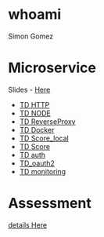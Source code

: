 # whoami

Simon Gomez

# Microservice

Slides - [Here](/presentation/)

- [TD HTTP](/td1_HTTP)
- [TD NODE](/td2_NODE)
- [TD ReverseProxy](/td3_ReverseProxy)
- [TD Docker](/td_docker_redis)
- [TD Score_local](/td_score)
- [TD Score](/td_rtfm)
- [TD auth](/td_auth)
- [TD_oauth2](/td_oauth2)
- [TD monitoring](/td_monitoring)

# Assessment 

[details Here](/assessment)
